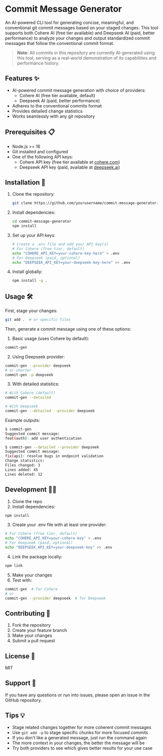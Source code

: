 # Commit Message Generator

An AI-powered CLI tool for generating concise, meaningful, and conventional git commit messages based on your staged changes. This tool supports both Cohere AI (free tier available) and Deepseek AI (paid, better performance) to analyze your changes and output standardized commit messages that follow the conventional commit format.

> **Note**: All commits in this repository are currently AI-generated using this tool, serving as a real-world demonstration of its capabilities and performance history.

## Features ✨

- AI-powered commit message generation with choice of providers:
  - Cohere AI (free tier available, default)
  - Deepseek AI (paid, better performance)
- Adheres to the conventional commits format
- Provides detailed change statistics
- Works seamlessly with any git repository

## Prerequisites 📋

- Node.js >= 16
- Git installed and configured
- One of the following API keys:
  - Cohere API key (free tier available at [cohere.com](https://cohere.com))
  - Deepseek API key (paid, available at [deepseek.ai](https://deepseek.ai))

## Installation 🚀

1. Clone the repository:

   ```bash
   git clone https://github.com/yourusername/commit-message-generator.git
   ```

2. Install dependencies:

   ```bash
   cd commit-message-generator
   npm install
   ```

3. Set up your API keys:

   ```bash
   # Create a .env file and add your API key(s)
   # For Cohere (free tier, default)
   echo "COHERE_API_KEY=your-cohere-key-here" > .env
   # For Deepseek (paid, optional)
   echo "DEEPSEEK_API_KEY=your-deepseek-key-here" >> .env
   ```

4. Install globally:

   ```bash
   npm install -g .
   ```

## Usage 🛠️

First, stage your changes:

```bash
git add .  # or specific files
```

Then, generate a commit message using one of these options:

1. Basic usage (uses Cohere by default):

```bash
commit-gen
```

2. Using Deepseek provider:

```bash
commit-gen --provider deepseek
# or shorter
commit-gen -p deepseek
```

3. With detailed statistics:

```bash
# With Cohere (default)
commit-gen --detailed

# With Deepseek
commit-gen --detailed --provider deepseek
```

Example outputs:

```bash
$ commit-gen
Suggested commit message:
feat(auth): add user authentication

$ commit-gen --detailed --provider deepseek
Suggested commit message:
fix(api): resolve bugs in endpoint validation
Change statistics:
Files changed: 3
Lines added: 45
Lines deleted: 12
```

## Development 👩‍💻

1. Clone the repo
2. Install dependencies:

```bash
npm install
```

3. Create your .env file with at least one provider:

```bash
# For Cohere (free tier, default)
echo "COHERE_API_KEY=your-cohere-key" > .env
# For Deepseek (paid, optional)
echo "DEEPSEEK_API_KEY=your-deepseek-key" >> .env
```

4. Link the package locally:

```bash
npm link
```

5. Make your changes
6. Test with:

```bash
commit-gen  # for Cohere
# or
commit-gen --provider deepseek  # for Deepseek
```

## Contributing 🤝

1. Fork the repository
2. Create your feature branch
3. Make your changes
4. Submit a pull request

## License 📄

MIT

## Support 💬

If you have any questions or run into issues, please open an issue in the GitHub repository.

## Tips 💡

- Stage related changes together for more coherent commit messages
- Use `git add -p` to stage specific chunks for more focused commits
- If you don't like a generated message, just run the command again
- The more context in your changes, the better the message will be
- Try both providers to see which gives better results for your use case
